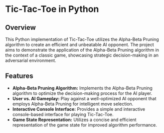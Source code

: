 # Tic-Tac-Toe in Python

## Overview
This Python implementation of Tic-Tac-Toe utilizes the Alpha-Beta Pruning algorithm to create an efficient and unbeatable AI opponent. The project aims to demonstrate the application of the Alpha-Beta Pruning algorithm in the context of a classic game, showcasing strategic decision-making in an adversarial environment.

## Features
- **Alpha-Beta Pruning Algorithm:** Implements the Alpha-Beta Pruning algorithm to optimize the decision-making process for the AI player.
- **User vs. AI Gameplay:** Play against a well-optimized AI opponent that employs Alpha-Beta Pruning for intelligent move selection.
- **Interactive Console Interface:** Provides a simple and interactive console-based interface for playing Tic-Tac-Toe.
- **Game State Representation:** Utilizes a concise and efficient representation of the game state for improved algorithm performance.
